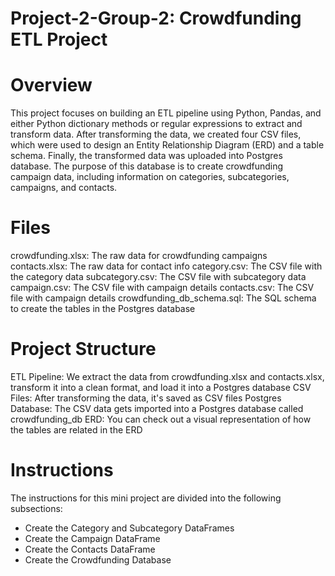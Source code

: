 # Project-2-Group-2: Crowdfunding ETL Project

# Overview
This project focuses on building an ETL pipeline using Python, Pandas, and either Python dictionary methods or regular expressions to extract and transform data. After transforming the data, we created four CSV files, which were used to design an Entity Relationship Diagram (ERD) and a table schema. Finally, the transformed data was uploaded into Postgres database. The purpose of this database is to create crowdfunding campaign data, including information on categories, subcategories, campaigns, and contacts. 

# Files
crowdfunding.xlsx: The raw data for crowdfunding campaigns
contacts.xlsx: The raw data for contact info
category.csv: The CSV file with the category data
subcategory.csv: The CSV file with subcategory data
campaign.csv: The CSV file with campaign details 
contacts.csv: The CSV file with campaign details 
crowdfunding_db_schema.sql: The SQL schema to create the tables in the Postgres database

# Project Structure 
ETL Pipeline: We extract the data from crowdfunding.xlsx and contacts.xlsx, transform it into a clean format, and load it into a Postgres database
CSV Files: After transforming the data, it's saved as CSV files
Postgres Database: The CSV data gets imported into a Postgres database called crowdfunding_db
ERD: You can check out a visual representation of how the tables are related in the ERD

# Instructions
The instructions for this mini project are divided into the following subsections:
- Create the Category and Subcategory DataFrames
- Create the Campaign DataFrame
- Create the Contacts DataFrame
- Create the Crowdfunding Database

